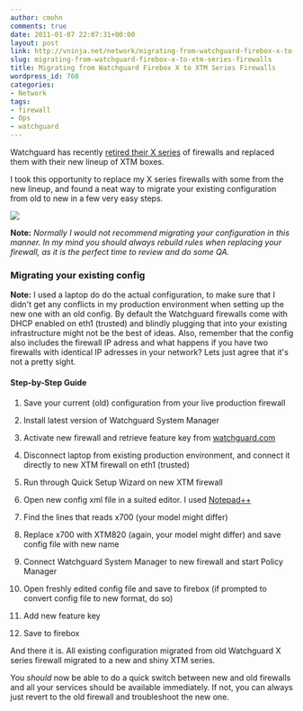 ```yaml
---
author: cmohn
comments: true
date: 2011-01-07 22:07:31+00:00
layout: post
link: http://vninja.net/network/migrating-from-watchguard-firebox-x-to-xtm-series-firewalls/
slug: migrating-from-watchguard-firebox-x-to-xtm-series-firewalls
title: Migrating from Watchguard Firebox X to XTM Series Firewalls
wordpress_id: 760
categories:
- Network
tags:
- firewall
- Ops
- watchguard
---
```


Watchguard has recently [retired their X series](http://www.watchguard.com/products/resources/end-of-life-policy.asp) of firewalls and replaced them with their new lineup of XTM boxes.

I took this opportunity to replace my X series firewalls with some from the new lineup, and found a neat way to migrate your existing configuration from old to new in a few  very easy steps.

[![](http://farm6.static.flickr.com/5163/5333692077_fc9c477644_m.jpg)](http://www.flickr.com/photos/h0bbel/5333692077/)

**Note:** _Normally I would not recommend migrating your configuration in this manner. In my mind you should _always_ rebuild rules when replacing your firewall,  as it is the perfect time to review and do some QA._


### 




### Migrating your existing config


**Note:**
I used a laptop do do the actual configuration, to make sure that I didn't get any conflicts in my production environment when setting up the new one with an old config. By default the Watchguard firewalls come with DHCP enabled on eth1 (trusted) and blindly plugging that into your existing infrastructure might not be the best of ideas. Also, remember that the config also includes the firewall IP adress and what happens if you have two firewalls with identical IP adresses in your network? Lets just agree that it's not a pretty sight.


#### Step-by-Step Guide





	
  1. Save your current (old) configuration from your live production firewall

	
  2. Install latest version of Watchguard System Manager

	
  3. Activate new firewall and retrieve feature key from [watchguard.com](http://watchguard.com)

	
  4. Disconnect laptop from existing production environment, and connect it directly to new XTM firewall on eth1 (trusted)

	
  5. Run through Quick Setup Wizard on new XTM firewall

	
  6. Open new config xml file in a suited editor. I used [Notepad++](http://notepad-plus-plus.org/)

	
  7. Find the lines that reads <for-model>x700</for-model>  (your model might differ)

	
  8. Replace x700 with XTM820 (again, your model might differ) and save config file with new name

	
  9. Connect Watchguard System Manager to new firewall and start Policy Manager

	
  10. Open freshly edited config file and save to firebox (if prompted to convert config file to new format, do so)

	
  11. Add new feature key

	
  12. Save to firebox




And there it is. All existing configuration migrated from old Watchguard X series firewall migrated to a new and shiny XTM series. 

You _should_ now be able to do a quick switch between new and old firewalls and all your services should be available immediately. If not, you can always just revert to the old firewall and troubleshoot the new one.



